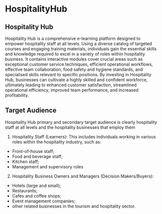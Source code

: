 # HospitalityHub

## Hospitality Hub
Hospitality Hub is a comprehensive e-learning platform designed to empower hospitality staff at all levels. Using a diverse catalog of targeted courses and engaging training materials, individuals gain the essential skills and knowledge required to excel in a variety of roles within hospitality business. It contains interactive modules cover crucial areas such as exceptional customer service techniques, efficient operational workflows, effective team collaboration, food safety and hygiene standards, and specialised skills relevant to specific positions. By investing in Hospitality Hub, businesses can cultivate a highly skilled and confident workforce, ultimately leading to enhanced customer satisfaction, streamlined operational efficiency, improved team performance, and increased profitability.


## Target Audience 

Hospitality Hub primary and secondary target audience is clearly hospitality staff at all levels and the hospitality businesses that employ them
1) Hospitality Staff (Learners): This includes individuals working in various roles within the hospitality industry, such as:
- Front-of-house staff;
- Food and beverage staff;
- Kitchen staff;
- Management and supervisory roles 

2) Hospitality Business Owners and Managers (Decision Makers/Buyers):
- Hotels (large and small);
- Restaurants;
- Cafes and coffee shops;
- Event management companies;
- other related businesses in the tourism and hospitality sector.

